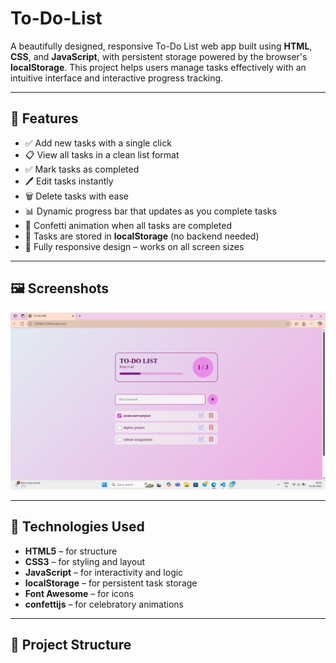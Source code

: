 # To-Do-List

A beautifully designed, responsive To-Do List web app built using **HTML**, **CSS**, and **JavaScript**, with persistent storage powered by the browser's **localStorage**. This project helps users manage tasks effectively with an intuitive interface and interactive progress tracking.

---

## 🚀 Features

- ✅ Add new tasks with a single click
- 📋 View all tasks in a clean list format
- ✅ Mark tasks as completed
- 🖊️ Edit tasks instantly
- 🗑️ Delete tasks with ease
- 📊 Dynamic progress bar that updates as you complete tasks
- 🎉 Confetti animation when all tasks are completed
- 💾 Tasks are stored in **localStorage** (no backend needed)
- 📱 Fully responsive design – works on all screen sizes

---

## 🖼️ Screenshots

![Form Screenshot](list.png)

---

## 🔧 Technologies Used

- **HTML5** – for structure
- **CSS3** – for styling and layout
- **JavaScript** – for interactivity and logic
- **localStorage** – for persistent task storage
- **Font Awesome** – for icons
- **confettijs** – for celebratory animations

---

## 📁 Project Structure


